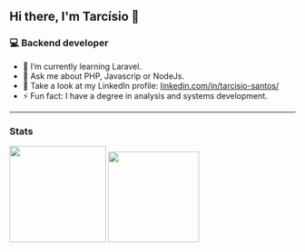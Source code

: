 ## Hi there, I'm Tarcísio 👋

### 💻 Backend developer

-	:elephant: I’m currently learning Laravel.
- 💬  Ask me about PHP, Javascrip or NodeJs.
-  :busts_in_silhouette:  Take a look at my LinkedIn profile: [linkedin.com/in/tarcisio-santos/](https://www.linkedin.com/in/tarc%C3%ADsio-santos-j%C3%BAnior-b40382115/)
- ⚡ Fun fact: I have a degree in analysis and systems development.

<hr />

### Stats

<div>
 <img height="170em" src="https://github-readme-stats.vercel.app/api?username=tarcisiodev1&layout=compact&show_icons=true&theme=dark" />
 <img height="160em" src="https://github-readme-stats.vercel.app/api/top-langs/?username=tarcisiodev1&layout=compact&langs_count=6&theme=dark&hide=scss,tex,makefile" />
</div>
